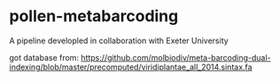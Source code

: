 # pollen-metabarcoding
A pipeline developled in collaboration with Exeter University

got database from: https://github.com/molbiodiv/meta-barcoding-dual-indexing/blob/master/precomputed/viridiplantae_all_2014.sintax.fa
